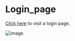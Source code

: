 # Login_page 


[Click here](https://karthikeyan198.github.io/Login_page/login.html) to visit a login page.


![image](https://user-images.githubusercontent.com/98528484/169765783-3ad59f73-2ad6-413f-9291-7c0f7e691388.png)
